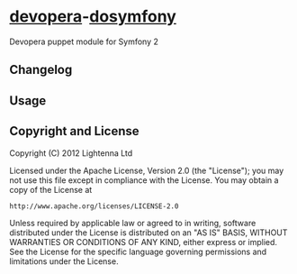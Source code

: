 [devopera](http://devopera.com)-[dosymfony](http://devopera.com/module/dosymfony)
================

Devopera puppet module for Symfony 2

Changelog
---------

Usage
-----

Copyright and License
---------------------

Copyright (C) 2012 Lightenna Ltd

Licensed under the Apache License, Version 2.0 (the "License"); you may not use this file except in compliance with the License. You may obtain a copy of the License at

    http://www.apache.org/licenses/LICENSE-2.0

Unless required by applicable law or agreed to in writing, software distributed under the License is distributed on an "AS IS" BASIS, WITHOUT WARRANTIES OR CONDITIONS OF ANY KIND, either express or implied. See the License for the specific language governing permissions and limitations under the License.
